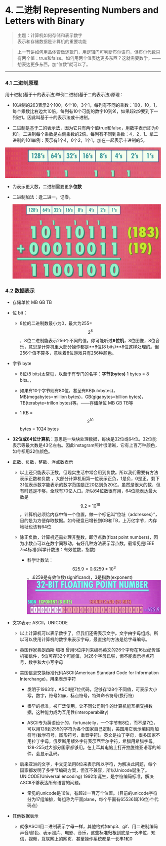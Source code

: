 # 4. 二进制 Representing Numbers and Letters with Binary

> 主题：计算机如何存储和表示数字  
> 表示和存储数据是计算机的重要功能

> 上一节讲如何用晶体管做逻辑门，用逻辑门可判断布尔语句，但布尔代数只有两个值：true和false。如何用两个值表达更多东西？这就需要数学。——想表达更多东西，加“位数”就可以了。

---

### 4.1 二进制原理

用十进制(基于十的表示法)举例二进制(基于二的表示法)原理：

* 10进制的263表示2个100，6个10，3个1，每列有不同的乘数：100，10，1，每个乘数比右边大10倍，每列有10个可能的数字(0到9)，如果超过9要到下一列进1。因此叫基于十的表示法或十进制。
  
* 二进制是基于二的表示法，因为它只有两个值true和false，用数字表示即为0和1。二进制每个乘数是右侧乘数的2倍。每列有不同到乘数：4，2，1。拿二进制的101举例：表示有1个4，0个2，1个1，加在一起表示十进制的5。
  

![](./assets/二进制.png)

* 为表示更大数，二进制需要更多**位数**

* 二进制加法：逢二进一，记零。

  ![](./assets/二进制加法.png)
  
### 4.2 数据表示

 * 存储单位 MB GB TB

* 位 bit：

  * 8位的二进制数最小为0，最大为255=$$2^8$$，8位二进制能表示256个不同的值。你可能听过**8位机**，8位图像，8位音乐，意思是计算机里大部分操作都是**8位(8 bits)**8位这样处理的。但256个值不算多，意味着8位游戏只有256种颜色。

* 字节 byte

  * 8位(8 bits)太常见，以至于有专门的名字：**字节(bytes)** 1 bytes = 8 bits。，

  * 如果有10个字节则有80位，甚至有KB(kilobytes)，MB(megabytes=million bytes)，GB(gigabytes=billion bytes)，TB(terabyte=trillon bytes)等。——存储单位 MB GB TB等

  * 1 KB = $$2^{10}$$ bytes = 1024 bytes

* **32位或64位计算机**：意思是一块块处理数据，每块是32位或64位。32位能表示等最大数是43亿左右。因此instagram照片很清晰，它有上百万种颜色，如今都用32位颜色。

* 正数、负数，整数、浮点数表示

  * 以上还只能表示正数，但现实生活中常会用到负数。所以我们需要有方法表示正数和负数 ，大部分计算机用第一位表示正负，1是负，0是正，剩下31位表示数字能表示的数字范围是正20亿到负20亿。虽然是很大的数，但有时还是不够，全球有70亿人口。所以64位数很有用，64位能表达最大数是$$9.2*10^{18}$$。计算机必须给内存中每一个位置，做一个标记叫“位址（addresses）”，目的是为方便存取数据。如今硬盘已增长到GB和TB，上万亿字节，内存地址也该有64位

  * 除正负数，计算机还需处理非整数，即浮点数(float point numbers)，因为小数点可以在数字间移动。有好几种方法表示浮点数。最常见是IEEE 754标准(科学计数法：有效位数，指数)

    * 科学计数法：$$625.9=0.6259*10^{3}$$。.6259是有效位数(significand)，3是指数(exponent)
      ![](./assets/浮点数.png)

* 文字表示: ASCII，UNICODE

  * 以上计算机可以表示数字了，但我们还需表示文字。文字由字母组成。所以可以使用计算机的数字来表示字母，最直接的方法是给字母编号。

  * 英国作家弗朗西斯·培根 曾用5位序列来编码英文的26个字母在16世纪传递机密信件，5位可存32个可能值，对26个字母已够，但不能表示标点符号，数字和大小写字母

  * 美国信息交换标准代码ASCII(American Standard Code for Information Interchange)，用来表示字符

    * 发明于1963年，ASCII是7位代码，足够存128个不同值，可表示大小写，数字，符号如@，标点符号，特殊命令符号(换行符)

    * 很早的标准，被广泛使用，让不同公司制作的计算机能互相交换数据，这种能力成为互用性(interoperability)

    * ASCII专为英语设计的，fortunatelly，一个字节有8位，而不是7位，可以用128到255的字符为各个国家自己定制，美国用它表示编码附加符号(数学符号，图形符号，重音字符)。英文是拉丁字母，很多国家不用拉丁字母，俄罗斯用额外字符表示西里尔字符，希腊用希腊字母。128-255对大部分国家都够用。在土耳其电脑上打开拉脱维亚语写的邮件，会显示乱码。

  * 后来亚洲的文字，中文无法用8位来表示所以字符，为解决此问题，每个国家都发明了多字节编码方案，但互不兼容，所以Unicode诞生了。UNICODE(Universal encoding) 1992年诞生，是字符编码标准，解决ASCII不够表达所有语言的问题。

    * 常见的unicode是16位，有超过一百万个位置。（目前的unicode字符分为17组编排，每组称为平面plane，每个平面有65536(即16位)个代码点） 

* 其他数据表示

  * 就像ASCII用二进制表示字母一样，其他格式如mp3、gif、用二进制编码声音/颜色、表示照片、电影、音乐，这些标准归根到底是一长串位，短信，视频，互联网上的网页，甚至操作系统都是一长串1和0 



